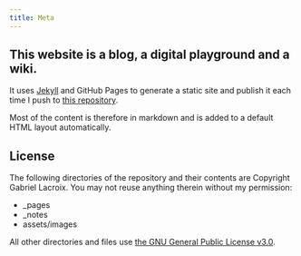 ```yaml
---
title: Meta
---
```


## This website is a blog, a digital playground and a wiki.

It uses [Jekyll](https://github.com/jekyll/jekyll) and GitHub Pages to generate a static site and publish it each time I push to [this repository](https://github.com/Gadiguibou/gadiguibou.github.io).

Most of the content is therefore in markdown and is added to a default HTML layout automatically.

## License

The following directories of the repository and their contents are Copyright Gabriel Lacroix. You may not reuse anything therein without my permission:

- _pages
- _notes
- assets/images

All other directories and files use [the GNU General Public License v3.0](https://www.gnu.org/licenses/gpl-3.0.en.html). 
